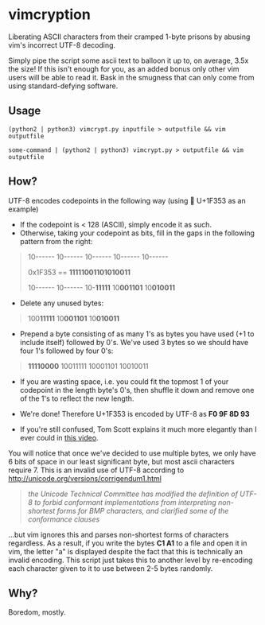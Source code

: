 # vimcryption
Liberating ASCII characters from their cramped 1-byte prisons by abusing vim's incorrect UTF-8 decoding.

Simply pipe the script some ascii text to balloon it up to, on average, 3.5x the size! If this isn't enough for you, as an added bonus only other vim users will be able to read it. Bask in the smugness that can only come from using standard-defying software.

## Usage
`(python2 | python3) vimcrypt.py inputfile > outputfile && vim outputfile`

`some-command | (python2 | python3) vimcrypt.py > outputfile && vim outputfile`

## How?
UTF-8 encodes codepoints in the following way (using 🍓 U+1F353 as an example)

* If the codepoint is < 128 (ASCII), simply encode it as such.
* Otherwise, taking your codepoint as bits, fill in the gaps in the following pattern from the right:

> 10------ 10------ 10------ 10------ 10------
>
> 0x1F353 == **11111001101010011**
>
> 10------ 10------ 10-**11111** 10**001101** 10**010011**

* Delete any unused bytes:

> 100**11111** 10**001101** 10**010011**

* Prepend a byte consisting of as many 1's as bytes you have used (+1 to include itself) followed by 0's. We've used 3 bytes so we should have four 1's followed by four 0's:

> **11110000** 10011111 10001101 10010011

* If you are wasting space, i.e. you could fit the topmost 1 of your codepoint in the length byte's 0's, then shuffle it down and remove one of the 1's to reflect the new length.

* We're done! Therefore U+1F353 is encoded by UTF-8 as **F0 9F 8D 93**

* If you're still confused, Tom Scott explains it much more elegantly than I ever could in [this video](https://www.youtube.com/watch?v=MijmeoH9LT4).

You will notice that once we've decided to use multiple bytes, we only have 6 bits of space in our least significant byte, but most ascii characters require 7. This is an invalid use of UTF-8 according to http://unicode.org/versions/corrigendum1.html

>_the Unicode Technical Committee has modified the definition of UTF-8 to forbid conformant implementations from interpreting non-shortest forms for BMP characters, and clarified some of the conformance clauses_

...but vim ignores this and parses non-shortest forms of characters regardless. As a result, if you write the bytes **C1 A1** to a file and open it in vim, the letter "a" is displayed despite the fact that this is technically an invalid encoding. This script just takes this to another level by re-encoding each character given to it to use between 2-5 bytes randomly.

## Why?
Boredom, mostly.

